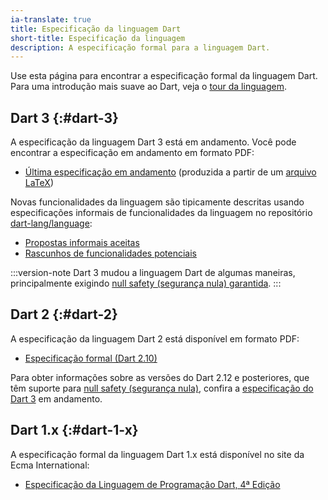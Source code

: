 ```yaml
---
ia-translate: true
title: Especificação da linguagem Dart
short-title: Especificação da linguagem
description: A especificação formal para a linguagem Dart.
---
```


Use esta página para encontrar a especificação formal da linguagem Dart.
Para uma introdução mais suave ao Dart, veja o
[tour da linguagem](/language).

## Dart 3 {:#dart-3}

A especificação da linguagem Dart 3 está em andamento.
Você pode encontrar a especificação em andamento em formato PDF:

* [Última especificação em andamento][latest draft]
  (produzida a partir de um [arquivo LaTeX][LaTeX file])

[latest draft]: https://spec.dartbrasil.dev/DartLangSpecDraft.pdf
[LaTeX file]: {{site.repo.dart.lang}}/blob/main/specification/dartLangSpec.tex

Novas funcionalidades da linguagem são tipicamente descritas usando
especificações informais de funcionalidades da linguagem no repositório [dart-lang/language][dart-lang/language]:

* [Propostas informais aceitas][Accepted informal proposals]
* [Rascunhos de funcionalidades potenciais][Drafts of potential features]

[dart-lang/language]: {{site.repo.dart.lang}}
[Accepted informal proposals]: {{site.repo.dart.lang}}/tree/main/accepted
[Drafts of potential features]: {{site.repo.dart.lang}}/tree/main/working

:::version-note
Dart 3 mudou a linguagem Dart de algumas maneiras,
principalmente exigindo [null safety (segurança nula) garantida](/null-safety).
:::

## Dart 2 {:#dart-2}

A especificação da linguagem Dart 2 está disponível em formato PDF:

  * [Especificação formal (Dart 2.10)][2-10 formal spec]

[2-10 formal spec]: /resources/language/spec/versions/DartLangSpec-v2.10.pdf

Para obter informações sobre as versões do Dart 2.12 e posteriores,
que têm suporte para [null safety (segurança nula)](/null-safety),
confira a [especificação do Dart 3](#dart-3) em andamento.

## Dart 1.x {:#dart-1-x}

A especificação formal da linguagem Dart 1.x está disponível no
site da Ecma International:

* <a href="https://www.ecma-international.org/publications-and-standards/standards/ecma-408/"
   target="_blank" rel="noopener">Especificação da Linguagem de Programação Dart, 4ª Edição</a>
